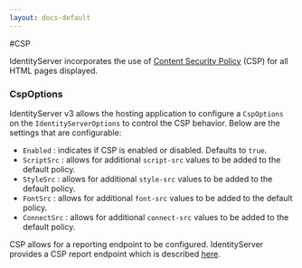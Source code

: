 ```yaml
---
layout: docs-default
---
```


#CSP

IdentityServer incorporates the use of [Content Security Policy](https://developer.mozilla.org/en-US/docs/Web/Security/CSP) (CSP) for all HTML pages displayed.

### CspOptions

IdentityServer v3 allows the hosting application to configure a `CspOptions` on the `IdentityServerOptions` to control the CSP behavior. Below are the settings that are configurable:

* `Enabled` : indicates if CSP is enabled or disabled. Defaults to `true`.
* `ScriptSrc` : allows for additional `script-src` values to be added to the default policy.
* `StyleSrc` : allows for additional `style-src` values to be added to the default policy.
* `FontSrc` : allows for additional `font-src` values to be added to the default policy.
* `ConnectSrc` : allows for additional `connect-src` values to be added to the default policy.

CSP allows for a reporting endpoint to be configured. IdentityServer provides a CSP report endpoint which is described [here](../endpoints/csp.html).
